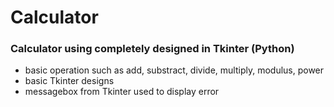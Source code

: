 # Calculator
### Calculator using completely designed in Tkinter (Python)
- basic operation such as add, substract, divide, multiply, modulus, power
- basic Tkinter designs
- messagebox from Tkinter used to display error
